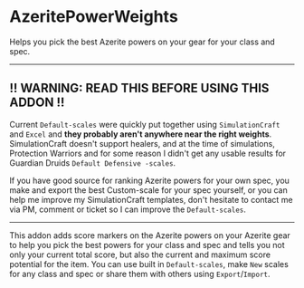 # AzeritePowerWeights

Helps you pick the best Azerite powers on your gear for your class and spec.

---

## !! WARNING: READ THIS BEFORE USING THIS ADDON !!

Current `Default-scales` were quickly put together using `SimulationCraft` and `Excel` and **they probably aren't anywhere near the right weights**. SimulationCraft doesn't support healers, and at the time of simulations, Protection Warriors and for some reason I didn't get any usable results for Guardian Druids `Default Defensive -scales`.

If you have good source for ranking Azerite powers for your own spec, you make and export the best Custom-scale for your spec yourself, or you can help me improve my SimulationCraft templates, don't hesitate to contact me via PM, comment or ticket so I can improve the `Default-scales`.

---

This addon adds score markers on the Azerite powers on your Azerite gear to help you pick the best powers for your class and spec and tells you not only your current total score, but also the current and maximum score potential for the item. You can use built in `Default-scales`, make `New` scales for any class and spec or share them with others using `Export`/`Import`.